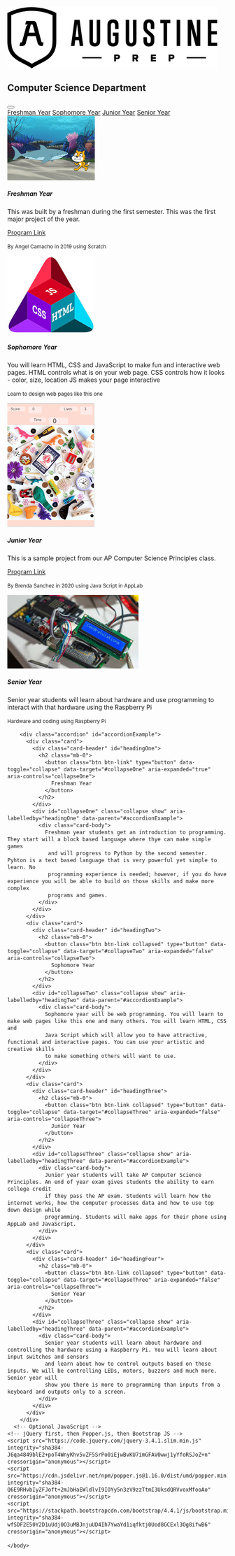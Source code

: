 <!DOCTYPE html>

<html lang="en">
    <head>
        <link href="https://stackpath.bootstrapcdn.com/bootstrap/4.1.3/css/bootstrap.min.css" rel="stylesheet">
        <link href="styles.css" rel="stylesheet">
        <title>Aug Prep Computer Science</title>
    </head>
    <body>
        <section="center">
          <img class="centerimg" src="aug_logo.svg" alt="Aug Prep logo">
          <h2>Computer Science Department</h2>
        </section>
<!-- Navigational bar-->
        <nav class="navbar navbar-expand-lg navbar-light bg-light">
          <button class="navbar-toggler" type="button" data-toggle="collapse" data-target="#navbarNavAltMarkup" aria-controls="navbarNavAltMarkup" aria-expanded="false" aria-label="Toggle navigation">
            <span class="navbar-toggler-icon"></span>
          </button>
             <div class="collapse navbar-collapse" id="navbarNavAltMarkup">
                <div class="navbar-nav">
                  <a class="nav-item nav-link active" href="freshman.html">Freshman Year</a>
                  <a class="nav-item nav-link" href="sophomore.html">Sophomore Year</a>
                  <a class="nav-item nav-link" href="junior.html">Junior Year</a>
                  <a class="nav-item nav-link" href="senior.html">Senior Year</a>
                </div>
             </div>
        </nav>
<!--card groups -->
        <div class="card-group">
          <div class="card">
            <img src="scratch.png" class="card-img-top" alt="scratch image">
            <div class="card-body">
              <h5 class="card-title">Freshman Year</h5>
              <p class="card-text">This was built by a freshman during the first semester. This was the first major project of the year.</p>
              <a href="https://scratch.mit.edu/projects/331162753" class="card-link">Program Link</a>
              <p class="card-text"><small class="text-muted">By Angel Camacho in 2019 using Scratch</small></p>
            </div>
          </div>
          <div class="card">
            <img src="all3.png" class="card-img-top" alt="html image">
            <div class="card-body">
              <h5 class="card-title">Sophomore Year</h5>
              <p class="card-text">You will learn HTML, CSS and JavaScript to make fun and interactive web pages. HTML controls what is on your web page.
                CSS controls how it looks - color, size, location
                JS makes your page interactive</p>
              <p class="card-text"><small class="text-muted">Learn to design web pages like this one</small></p>
            </div>
          </div>
          <div class="card">
            <img src="clicker.png" class="card-img-top" alt="clicker game">
            <div class="card-body">
              <h5 class="card-title">Junior Year</h5>
              <p class="card-text">This is a sample project from our AP Computer Science Principles class.</p>
              <a href="https://studio.code.org/projects/applab/uOgmMoPIFY0fSA5Gt4zAEBsVa39jgzCiK-cg8mPaKOQ" class="card-link">Program Link</a>
              <p class="card-text"><small class="text-muted">By Brenda Sanchez in 2020 using Java Script in AppLab</small></p>
            </div>
          </div>
          <div class="card">
            <img src="rasberrypi.jfif" class="card-img-top" alt="raspberry pi">
            <div class="card-body">
              <h5 class="card-title">Senior Year</h5>
              <p class="card-text">Senior year students will learn about hardware and use programming to interact with
              that hardware using the Raspberry Pi</p>
              <p class="card-text"><small class="text-muted">Hardware and coding using Raspberry Pi</small></p>
            </div>
          </div>
        </div>

<!-- collapsable descriptions-->
        <div class="accordion" id="accordionExample">
          <div class="card">
            <div class="card-header" id="headingOne">
              <h2 class="mb-0">
                <button class="btn btn-link" type="button" data-toggle="collapse" data-target="#collapseOne" aria-expanded="true" aria-controls="collapseOne">
                  Freshman Year
                </button>
              </h2>
            </div>
            <div id="collapseOne" class="collapse show" aria-labelledby="headingOne" data-parent="#accordionExample">
              <div class="card-body">
                Freshman year students get an introduction to programming. They start will a block based language where thye can make simple games
                 and will progress to Python by the second semester. Pyhton is a text based language that is very powerful yet simple to learn. No
                 programming experience is needed; however, if you do have experience you will be able to build on those skills and make more complex
                 programs and games.
              </div>
            </div>
          </div>
          <div class="card">
            <div class="card-header" id="headingTwo">
              <h2 class="mb-0">
                <button class="btn btn-link collapsed" type="button" data-toggle="collapse" data-target="#collapseTwo" aria-expanded="false" aria-controls="collapseTwo">
                  Sophomore Year
                </button>
              </h2>
            </div>
            <div id="collapseTwo" class="collapse show" aria-labelledby="headingTwo" data-parent="#accordionExample">
              <div class="card-body">
                Sophomore year will be web programming. You will learn to make web pages like this one and many others. You will learn HTML, CSS and
                Java Script which will allow you to have attractive, functional and interactive pages. You can use your artistic and creative skills
                to make something others will want to use.
              </div>
            </div>
          </div>
          <div class="card">
            <div class="card-header" id="headingThree">
              <h2 class="mb-0">
                <button class="btn btn-link collapsed" type="button" data-toggle="collapse" data-target="#collapseThree" aria-expanded="false" aria-controls="collapseThree">
                  Junior Year
                </button>
              </h2>
            </div>
            <div id="collapseThree" class="collapse show" aria-labelledby="headingThree" data-parent="#accordionExample">
              <div class="card-body">
                Junior year students will take AP Computer Science Principles. An end of year exam gives students the ability to earn college credit
                if they pass the AP exam. Students will learn how the internet works, how the computer processes data and how to use top down design while
                programming. Students will make apps for their phone using AppLab and JavaScript.
              </div>
            </div>
          </div>
          <div class="card">
            <div class="card-header" id="headingFour">
              <h2 class="mb-0">
                <button class="btn btn-link collapsed" type="button" data-toggle="collapse" data-target="#collapseThree" aria-expanded="false" aria-controls="collapseThree">
                  Senior Year
                </button>
              </h2>
            </div>
            <div id="collapseThree" class="collapse show" aria-labelledby="headingThree" data-parent="#accordionExample">
              <div class="card-body">
                Senior year students will learn about hardware and controlling the hardware using a Raspberry Pi. You will learn about input switches and sensors
                and learn about how to control outputs based on those inputs. We will be controlling LEDs, motors, buzzers and much more. Senior year will
                show you there is more to programming than inputs from a keyboard and outputs only to a screen.
              </div>
            </div>
          </div>
        </div>
      <!-- Optional JavaScript -->
    <!-- jQuery first, then Popper.js, then Bootstrap JS -->
    <script src="https://code.jquery.com/jquery-3.4.1.slim.min.js" integrity="sha384-J6qa4849blE2+poT4WnyKhv5vZF5SrPo0iEjwBvKU7imGFAV0wwj1yYfoRSJoZ+n" crossorigin="anonymous"></script>
    <script src="https://cdn.jsdelivr.net/npm/popper.js@1.16.0/dist/umd/popper.min.js" integrity="sha384-Q6E9RHvbIyZFJoft+2mJbHaEWldlvI9IOYy5n3zV9zzTtmI3UksdQRVvoxMfooAo" crossorigin="anonymous"></script>
    <script src="https://stackpath.bootstrapcdn.com/bootstrap/4.4.1/js/bootstrap.min.js" integrity="sha384-wfSDF2E50Y2D1uUdj0O3uMBJnjuUD4Ih7YwaYd1iqfktj0Uod8GCExl3Og8ifwB6" crossorigin="anonymous"></script>

    </body>
</html>
